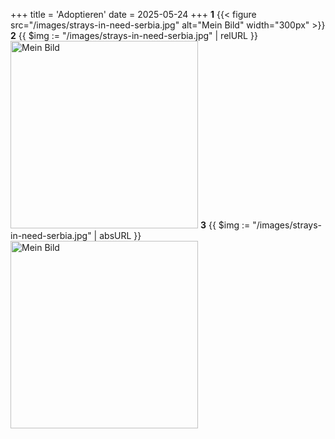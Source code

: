 +++
title = 'Adoptieren'
date = 2025-05-24
+++
**1**
{{< figure src="/images/strays-in-need-serbia.jpg" alt="Mein Bild" width="300px" >}}
**2**
{{ $img := "/images/strays-in-need-serbia.jpg" | relURL }}
<img src="{{ $img }}" alt="Mein Bild" width="300px">
**3**
{{ $img := "/images/strays-in-need-serbia.jpg" | absURL }}
<img src="{{ $img }}" alt="Mein Bild" width="300px">